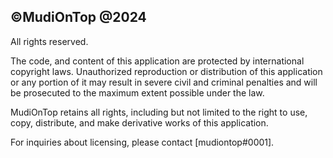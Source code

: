 ## ©MudiOnTop @2024
All rights reserved.

The code, and content of this application are protected by international copyright laws. Unauthorized reproduction or distribution of this application or any portion of it may result in severe civil and criminal penalties and will be prosecuted to the maximum extent possible under the law.

MudiOnTop retains all rights, including but not limited to the right to use, copy, distribute, and make derivative works of this application.

For inquiries about licensing, please contact [mudiontop#0001].
